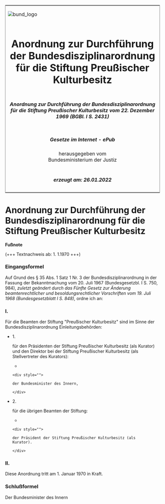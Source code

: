 <span id="DECKBLATT.html"></span>

<table border="0" frame="border" width="100%">

<tr valign="top">

<td align="left">

![bund\_logo](BfJ_2021_Web_de_de.gif)

</td>

<td align="right">

 

</td>

</tr>

<tr align="center" valign="middle">

<td colspan="2">

# Anordnung zur Durchführung der Bundesdisziplinarordnung für die Stiftung Preußischer Kulturbesitz

</td>

</tr>

<tr align="center" valign="middle">

<td colspan="2">

##### Anordnung zur Durchführung der Bundesdisziplinarordnung für die Stiftung Preußischer Kulturbesitz vom 22. Dezember 1969 (BGBl. I S. 2431)

</td>

</tr>

<tr align="center" valign="middle">

<td colspan="2">

  
  

##### Gesetze im Internet - ePub  
  
herausgegeben vom  
Bundesministerium der Justiz

</td>

</tr>

<tr align="center" valign="bottom">

<td colspan="2">

  
  

##### erzeugt am: 26.01.2022

</td>

</tr>

</table>

<span id="BJNR024310969.html"></span>

# Anordnung zur Durchführung der Bundesdisziplinarordnung für die Stiftung Preußischer Kulturbesitz

<div>

  
**Fußnote**

<div class="jnhtml">

<div>

<div class="jurAbsatz">

(+++ Textnachweis ab: 1. 1.1970 +++)

</div>

</div>

</div>

</div>

<span id="BJNR024310969BJNE000100307.html"></span>

### Eingangsformel  

<div>

<div class="jnhtml">

<div>

<div class="jurAbsatz">

Auf Grund des § 35 Abs. 1 Satz 1 Nr. 3 der Bundesdisziplinarordnung in
der Fassung der Bekanntmachung vom 20. Juli 1967 (Bundesgesetzbl. I S.
750, 984), <span style="font-style:italic;">zuletzt geändert durch das
Fünfte Gesetz zur Änderung beamtenrechtlicher und besoldungsrechtlicher
Vorschriften vom 19. Juli 1968 (Bundesgesetzblatt I S. 848),</span>
ordne ich an:

</div>

</div>

</div>

</div>

<span id="BJNR024310969BJNE000200307.html"></span>

### I.  

<div>

<div class="jnhtml">

<div>

<div class="jurAbsatz">

Für die Beamten der Stiftung "Preußischer Kulturbesitz" sind im Sinne
der Bundesdisziplinarordnung Einleitungsbehörden:

  - 1\.
    
    <div style="">
    
    für den Präsidenten der Stiftung Preußischer Kulturbesitz (als
    Kurator) und den Direktor bei der Stiftung Preußischer Kulturbesitz
    (als Stellvertreter des Kurators):
    
      - 
        
        <div style="">
        
        der Bundesminister des Innern,
        
        </div>
    
    </div>

  - 2\.
    
    <div style="">
    
    für die übrigen Beamten der Stiftung:
    
      - 
        
        <div style="">
        
        der Präsident der Stiftung Preußischer Kulturbesitz (als
        Kurator).
        
        </div>
    
    </div>

</div>

</div>

</div>

</div>

<span id="BJNR024310969BJNE000300307.html"></span>

### II.  

<div>

<div class="jnhtml">

<div>

<div class="jurAbsatz">

Diese Anordnung tritt am 1. Januar 1970 in Kraft.

</div>

</div>

</div>

</div>

<span id="BJNR024310969BJNE000400307.html"></span>

### Schlußformel  

<div>

<div class="jnhtml">

<div>

<div class="jurAbsatz">

<span class="SP">Der Bundesminister des Innern</span>

</div>

</div>

</div>

</div>
